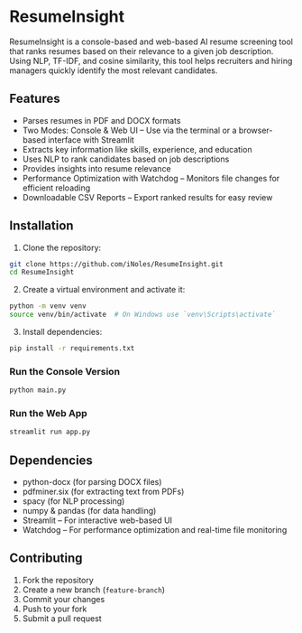 # ResumeInsight

ResumeInsight is a console-based and web-based AI resume screening tool that ranks resumes based on their relevance to a given job description. Using NLP, TF-IDF, and cosine similarity, this tool helps recruiters and hiring managers quickly identify the most relevant candidates.

## Features

- Parses resumes in PDF and DOCX formats
- Two Modes: Console & Web UI – Use via the terminal or a browser-based interface with Streamlit
- Extracts key information like skills, experience, and education
- Uses NLP to rank candidates based on job descriptions
- Provides insights into resume relevance
- Performance Optimization with Watchdog – Monitors file changes for efficient reloading
- Downloadable CSV Reports – Export ranked results for easy review

## Installation

1. Clone the repository:
```bash
git clone https://github.com/iNoles/ResumeInsight.git
cd ResumeInsight
```

2. Create a virtual environment and activate it:
```bash
python -m venv venv
source venv/bin/activate  # On Windows use `venv\Scripts\activate`
```
3. Install dependencies:
```bash
pip install -r requirements.txt
```

### Run the Console Version
```bash
python main.py
```

### Run the Web App
```bash
streamlit run app.py
```

## Dependencies

- python-docx (for parsing DOCX files)
- pdfminer.six (for extracting text from PDFs)
- spacy (for NLP processing)
- numpy & pandas (for data handling)
- Streamlit – For interactive web-based UI
- Watchdog – For performance optimization and real-time file monitoring

## Contributing

1. Fork the repository
2. Create a new branch (```feature-branch```)
3. Commit your changes
4. Push to your fork
5. Submit a pull request
